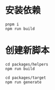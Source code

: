 # 安装依赖
```shell
pnpm i
npm run build
```

# 创建新脚本
```shell
cd packages/helpers
npm run build

cd packages/target
npm run generate
```

